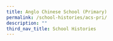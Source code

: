 ```yaml
---
title: Anglo Chinese School (Primary)
permalink: /school-histories/acs-pri/
description: ""
third_nav_title: School Histories
---
```

